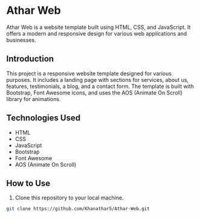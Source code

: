 # Athar Web

Athar Web is a website template built using HTML, CSS, and JavaScript. It offers a modern and responsive design for various web applications and businesses.

## Introduction

This project is a responsive website template designed for various purposes. It includes a landing page with sections for services, about us, features, testimonials, a blog, and a contact form. The template is built with Bootstrap, Font Awesome icons, and uses the AOS (Animate On Scroll) library for animations.

## Technologies Used

- HTML
- CSS
- JavaScript
- Bootstrap
- Font Awesome
- AOS (Animate On Scroll)

## How to Use

1. Clone this repository to your local machine.

```bash
git clone https://github.com/Khanathar5/Athar-Web.git
